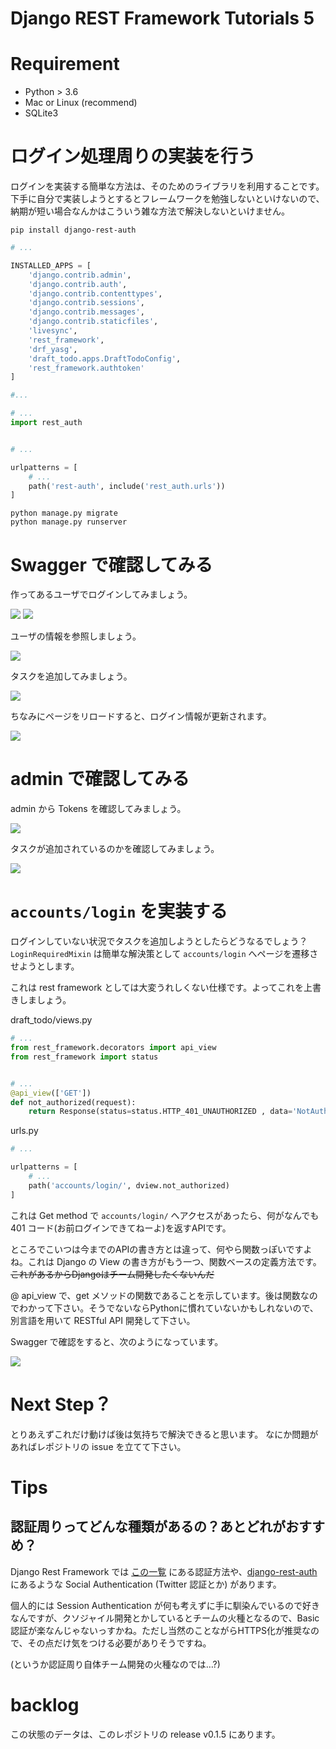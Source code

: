 # Django REST Framework Tutorials 5
# Requirement
- Python > 3.6
- Mac or Linux (recommend)
- SQLite3

# ログイン処理周りの実装を行う
ログインを実装する簡単な方法は、そのためのライブラリを利用することです。下手に自分で実装しようとするとフレームワークを勉強しないといけないので、納期が短い場合なんかはこういう雑な方法で解決しないといけません。

```shell
pip install django-rest-auth
```

```python:settings.py
# ...

INSTALLED_APPS = [
    'django.contrib.admin',
    'django.contrib.auth',
    'django.contrib.contenttypes',
    'django.contrib.sessions',
    'django.contrib.messages',
    'django.contrib.staticfiles',
    'livesync',
    'rest_framework',
    'drf_yasg',
    'draft_todo.apps.DraftTodoConfig',
    'rest_framework.authtoken'
]

#...
```

```python:urls.py
# ...
import rest_auth


# ...

urlpatterns = [
    # ...
    path('rest-auth', include('rest_auth.urls'))
]
```

```shell
python manage.py migrate
python manage.py runserver
```

# Swagger で確認してみる
作ってあるユーザでログインしてみましょう。

![](./img/django-rest-login-input.png)
![](./img/django-rest-auth-login.png)

ユーザの情報を参照しましょう。

![](./img/django-rest-login-input.png)

タスクを追加してみましょう。

![](./img/drf-input-auth-task-input.png)

ちなみにページをリロードすると、ログイン情報が更新されます。

![](./img/django-rest-authlogin.png)

# admin で確認してみる

admin から Tokens を確認してみましょう。

![](./img/django-admin-tokens.png)

タスクが追加されているのかを確認してみましょう。

![](./img/django-admin-tasks.png)

# `accounts/login` を実装する
ログインしていない状況でタスクを追加しようとしたらどうなるでしょう？ `LoginRequiredMixin` は簡単な解決策として `accounts/login` へページを遷移させようとします。

これは rest framework としては大変うれしくない仕様です。よってこれを上書きしましょう。

draft_todo/views.py
```python:draft_todo/views.py
# ...
from rest_framework.decorators import api_view
from rest_framework import status


# ...
@api_view(['GET'])
def not_authorized(request):
    return Response(status=status.HTTP_401_UNAUTHORIZED , data='NotAuthenticated')
```

urls.py
```python:urls.py
# ...

urlpatterns = [
    # ...
    path('accounts/login/', dview.not_authorized)
]
```

これは Get method で `accounts/login/` へアクセスがあったら、何がなんでも 401 コード(お前ログインできてねーよ)を返すAPIです。

ところでこいつは今までのAPIの書き方とは違って、何やら関数っぽいですよね。これは Django の View の書き方がもう一つ、関数ベースの定義方法です。~~これがあるからDjangoはチーム開発したくないんだ~~ 

@ api_view で、get メソッドの関数であることを示しています。後は関数なのでわかって下さい。そうでないならPythonに慣れていないかもしれないので、別言語を用いて RESTful API 開発して下さい。

Swagger で確認をすると、次のようになっています。

![](./img/django-rest-login-fail.png)

# Next Step？
とりあえずこれだけ動けば後は気持ちで解決できると思います。
なにか問題があればレポジトリの issue を立てて下さい。

# Tips
## 認証周りってどんな種類があるの？あとどれがおすすめ？
Django Rest Framework では [この一覧](https://www.django-rest-framework.org/api-guide/authentication/#basicauthentication) にある認証方法や、[django-rest-auth](https://django-rest-auth.readthedocs.io/en/latest/index.html) にあるような Social Authentication (Twitter 認証とか) があります。

個人的には Session Authentication が何も考えずに手に馴染んでいるので好きなんですが、クソジャイル開発とかしているとチームの火種となるので、Basic認証が楽なんじゃないっすかね。ただし当然のことながらHTTPS化が推奨なので、その点だけ気をつける必要がありそうですね。

(というか認証周り自体チーム開発の火種なのでは…?)

# backlog

この状態のデータは、このレポジトリの release v0.1.5 にあります。
